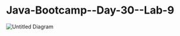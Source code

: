 # Java-Bootcamp--Day-30--Lab-9

![Untitled Diagram](https://github.com/user-attachments/assets/5b65428a-3ee7-4d95-882b-f13294605054)
